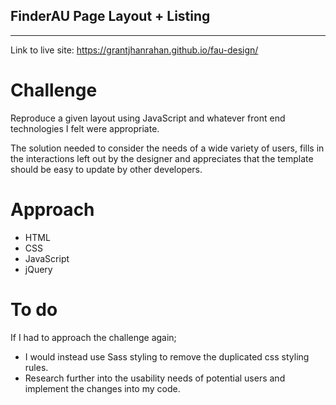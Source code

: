 ## FinderAU Page Layout + Listing

____

Link to live site: https://grantjhanrahan.github.io/fau-design/

# Challenge

Reproduce a given layout using JavaScript and whatever front end technologies I felt were appropriate.

The solution needed to consider the needs of a wide variety of users, fills in the interactions left out by the designer and appreciates that the template should be easy to update by other developers.

# Approach

- HTML
- CSS
- JavaScript
- jQuery


# To do

If I had to approach the challenge again;
- I would instead use Sass styling to remove the duplicated css styling rules.
- Research further into the usability needs of potential users and implement the changes into my code.
